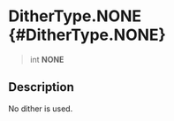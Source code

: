 DitherType.NONE {#DitherType.NONE}
===============

> int **NONE**

Description
-----------

No dither is used.
